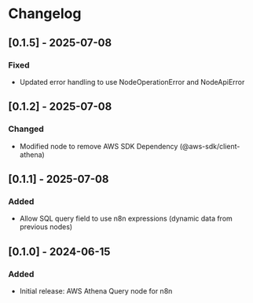 # Changelog

## [0.1.5] - 2025-07-08
### Fixed
- Updated error handling to use NodeOperationError and NodeApiError

## [0.1.2] - 2025-07-08
### Changed
- Modified node to remove AWS SDK Dependency (@aws-sdk/client-athena)

## [0.1.1] - 2025-07-08
### Added
- Allow SQL query field to use n8n expressions (dynamic data from previous nodes)

## [0.1.0] - 2024-06-15
### Added
- Initial release: AWS Athena Query node for n8n